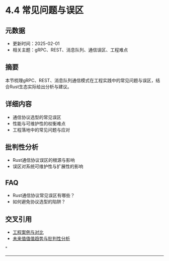 ﻿# 4.4 常见问题与误区

## 元数据

- 更新时间：2025-02-01
- 相关主题：gRPC、REST、消息队列、通信误区、工程难点

## 摘要

本节梳理gRPC、REST、消息队列通信模式在工程实践中的常见问题与误区，结合Rust生态实际给出分析与建议。

## 详细内容

- 通信协议选型的常见误区
- 性能与可维护性的权衡难点
- 工程落地中的常见问题与应对

## 批判性分析

- Rust通信协议误区的根源与影响
- 误区对系统可维护性与扩展性的影响

## FAQ

- Rust通信协议常见误区有哪些？
- 如何避免协议选型的陷阱？

## 交叉引用

- [工程案例与对比](./4.3_工程案例与对比.md)
- [未来值值值趋势与批判性分析](./4.5_未来值值值趋势与批判性分析.md)

"

---
